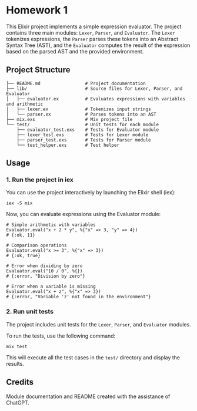 # Homework 1

This Elixir project implements a simple expression evaluator. The project contains three main modules: `Lexer`, `Parser`, and `Evaluator`. The `Lexer` tokenizes expressions, the `Parser` parses these tokens into an Abstract Syntax Tree (AST), and the `Evaluator` computes the result of the expression based on the parsed AST and the provided environment.

## Project Structure

```
├── README.md                 # Project documentation
├── lib/                      # Source files for Lexer, Parser, and Evaluator
│   ├── evaluator.ex          # Evaluates expressions with variables and arithmetic
│   ├── lexer.ex              # Tokenizes input strings
│   └── parser.ex             # Parses tokens into an AST
├── mix.exs                   # Mix project file
└── test/                     # Unit tests for each module
    ├── evaluator_test.exs    # Tests for Evaluator module
    ├── lexer_test.exs        # Tests for Lexer module
    ├── parser_test.exs       # Tests for Parser module
    └── test_helper.exs       # Test helper
```

## Usage

### 1. Run the project in iex

You can use the project interactively by launching the Elixir shell (iex):

```
iex -S mix
```

Now, you can evaluate expressions using the Evaluator module:

```
# Simple arithmetic with variables
Evaluator.eval("x + 2 * y", %{"x" => 3, "y" => 4})
# {:ok, 11}

# Comparison operations
Evaluator.eval("x >= 3", %{"x" => 3})
# {:ok, true}

# Error when dividing by zero
Evaluator.eval("10 / 0", %{})
# {:error, "Division by zero"}

# Error when a variable is missing
Evaluator.eval("x + z", %{"x" => 3})
# {:error, "Variable 'z' not found in the environment"}
```

### 2. Run unit tests

The project includes unit tests for the `Lexer`, `Parser`, and `Evaluator` modules.

To run the tests, use the following command:

```
mix test
```

This will execute all the test cases in the `test/` directory and display the results.

## Credits

Module documentation and README created with the assistance of ChatGPT.

